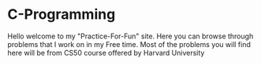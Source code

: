 # C-Programming
Hello welcome to my "Practice-For-Fun" site. Here you can browse through problems that I work on in my Free time. Most of the problems you will find here will be from CS50 course offered by Harvard University
